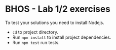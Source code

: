 # BHOS - Lab 1/2 exercises

To test your solutions you need to install Nodejs.

- `cd` to project directory.
- Run `npm install` to install project dependencies.
- Run `npm test` run tests.

